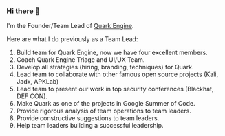 ### Hi there 👋

<!--
**18z/18z** is a ✨ _special_ ✨ repository because its `README.md` (this file) appears on your GitHub profile.

Here are some ideas to get you started:

- 🔭 I’m currently working on ...
- 🌱 I’m currently learning ...
- 👯 I’m looking to collaborate on ...
- 🤔 I’m looking for help with ...
- 💬 Ask me about ...
- 📫 How to reach me: ...
- 😄 Pronouns: ...
- ⚡ Fun fact: ...
-->

I'm the Founder/Team Lead of [Quark Engine](https://github.com/quark-engine/quark-engine).

Here are what I do previously as a Team Lead:
1. Build team for Quark Engine, now we have four excellent members.
2. Coach Quark Engine Triage and UI/UX Team. 
3. Develop all strategies (hiring, branding, techniques) for Quark.
4. Lead team to collaborate with other famous open source projects (Kali, Jadx, APKLab)
5. Lead team to present our work in top security conferences (Blackhat, DEF CON).
6. Make Quark as one of the projects in Google Summer of Code.
7. Provide rigorous analysis of team operations to team leaders.
8. Provide constructive suggestions to team leaders. 
9. Help team leaders building a successful leadership. 
